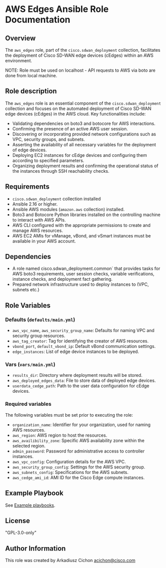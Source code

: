 # AWS Edges Ansible Role Documentation

## Overview

The `aws_edges` role, part of the `cisco.sdwan_deployment` collection, facilitates the deployment of Cisco SD-WAN edge devices (cEdges) within an AWS environment.

NOTE: Role must be used on localhost - API requests to AWS via boto are done from local machine.

## Role description

The `aws_edges` role is an essential component of the `cisco.sdwan_deployment` collection and focuses on the automated deployment of Cisco SD-WAN edge devices (cEdges) in the AWS cloud. Key functionalities include:

- Validating dependencies on boto3 and botocore for AWS interactions.
- Confirming the presence of an active AWS user session.
- Discovering or incorporating provided network configurations such as VPC, security groups, and subnets.
- Asserting the availability of all necessary variables for the deployment of edge devices.
- Deploying EC2 instances for cEdge devices and configuring them according to specified parameters.
- Organizing deployment results and confirming the operational status of the instances through SSH reachability checks.

## Requirements

- `cisco.sdwan_deployment` collection installed
- Ansible 2.16 or higher.
- Ansible AWS modules (`amazon.aws` collection) installed.
- Boto3 and Botocore Python libraries installed on the controlling machine to interact with AWS APIs.
- AWS CLI configured with the appropriate permissions to create and manage AWS resources.
- AWS EC2 AMIs for vManage, vBond, and vSmart instances must be available in your AWS account.

## Dependencies

- A role named cisco.sdwan_deployment.common`  that provides tasks for AWS boto3 requirements, user session checks, variable verifications, instance checks, and deployment fact gathering.
- Prepared network infrastructure used to deploy instances to (VPC, subnets etc.)

## Role Variables

### Defaults (`defaults/main.yml`)

- `aws_vpc_name`, `aws_security_group_name`: Defaults for naming VPC and security group resources.
- `aws_tag_creator`: Tag for identifying the creator of AWS resources.
- `vbond_port`, `default_vbond_ip`: Default vBond communication settings.
- `edge_instances`: List of edge device instances to be deployed.

### Vars (`vars/main.yml`)

- `results_dir`: Directory where deployment results will be stored.
- `aws_deployed_edges_data`: File to store data of deployed edge devices.
- `userdata_cedge_path`: Path to the user data configuration for cEdge devices.

### Required variables

The following variables must be set prior to executing the role:

- `organization_name`: Identifier for your organization, used for naming AWS resources.
- `aws_region`: AWS region to host the resources.
- `aws_availibility_zone`: Specific AWS availability zone within the selected region.
- `admin_password`: Password for administrative access to controller instances.
- `aws_vpc_config`: Configuration details for the AWS VPC.
- `aws_security_group_config`: Settings for the AWS security group.
- `aws_subnets_config`: Specifications for the AWS subnets.
- `aws_cedge_ami_id`: AMI ID for the Cisco Edge compute instances.

## Example Playbook

See [Example playbooks](https://github.com/cisco-open/ansible-collection-sdwan-deployment/tree/main/playbooks).

## License

"GPL-3.0-only"

## Author Information

This role was created by Arkadiusz Cichon <acichon@cisco.com>

